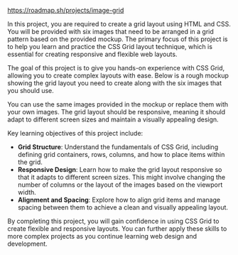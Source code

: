 https://roadmap.sh/projects/image-grid

In this project, you are required to create a grid layout using HTML and CSS. You will be provided with six images that need to be arranged in a grid pattern based on the provided mockup. The primary focus of this project is to help you learn and practice the CSS Grid layout technique, which is essential for creating responsive and flexible web layouts.

The goal of this project is to give you hands-on experience with CSS Grid, allowing you to create complex layouts with ease. Below is a rough mockup showing the grid layout you need to create along with the six images that you should use.

You can use the same images provided in the mockup or replace them with your own images. The grid layout should be responsive, meaning it should adapt to different screen sizes and maintain a visually appealing design.

Key learning objectives of this project include:
- **Grid Structure**: Understand the fundamentals of CSS Grid, including defining grid containers, rows, columns, and how to place items within the grid.
- **Responsive Design**: Learn how to make the grid layout responsive so that it adapts to different screen sizes. This might involve changing the number of columns or the layout of the images based on the viewport width.
- **Alignment and Spacing**: Explore how to align grid items and manage spacing between them to achieve a clean and visually appealing layout.

By completing this project, you will gain confidence in using CSS Grid to create flexible and responsive layouts. You can further apply these skills to more complex projects as you continue learning web design and development.